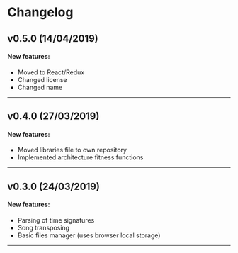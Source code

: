# Changelog

## v0.5.0 (14/04/2019)

#### New features:

- Moved to React/Redux
- Changed license
- Changed name

---

## v0.4.0 (27/03/2019)

#### New features:

- Moved libraries file to own repository
- Implemented architecture fitness functions

---

## v0.3.0 (24/03/2019)

#### New features:

- Parsing of time signatures
- Song transposing
- Basic files manager (uses browser local storage)

---
